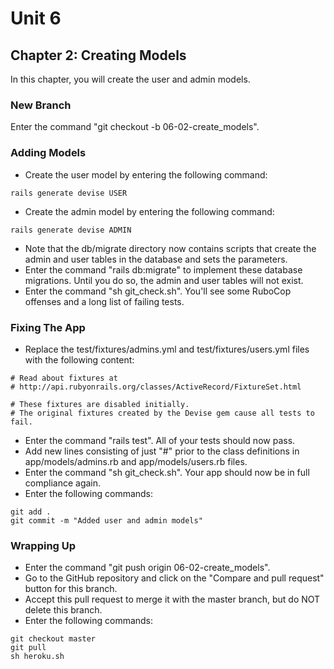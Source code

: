 # Unit 6
## Chapter 2: Creating Models

In this chapter, you will create the user and admin models.

### New Branch
Enter the command "git checkout -b 06-02-create_models".

### Adding Models
* Create the user model by entering the following command:
```
rails generate devise USER
```
* Create the admin model by entering the following command:
```
rails generate devise ADMIN
```
* Note that the db/migrate directory now contains scripts that create the admin and user tables in the database and sets the parameters.
* Enter the command "rails db:migrate" to implement these database migrations. Until you do so, the admin and user tables will not exist.
* Enter the command "sh git_check.sh". You'll see some RuboCop offenses and a long list of failing tests.

### Fixing The App
* Replace the test/fixtures/admins.yml and test/fixtures/users.yml files with the following content:
```
# Read about fixtures at
# http://api.rubyonrails.org/classes/ActiveRecord/FixtureSet.html

# These fixtures are disabled initially.
# The original fixtures created by the Devise gem cause all tests to fail.
```
* Enter the command "rails test".  All of your tests should now pass.
* Add new lines consisting of just "#" prior to the class definitions in app/models/admins.rb and app/models/users.rb files.
* Enter the command "sh git_check.sh".  Your app should now be in full compliance again.
* Enter the following commands:
```
git add .
git commit -m "Added user and admin models"
```

### Wrapping Up
* Enter the command "git push origin 06-02-create_models".
* Go to the GitHub repository and click on the "Compare and pull request" button for this branch.
* Accept this pull request to merge it with the master branch, but do NOT delete this branch.
* Enter the following commands:
```
git checkout master
git pull
sh heroku.sh
```
